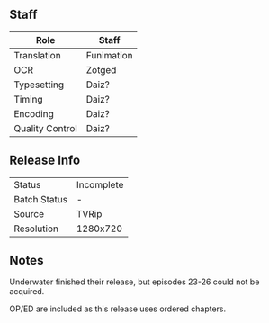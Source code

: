 ## Staff

| Role              | Staff                               |
|-------------------|-------------------------------------|
| Translation       | Funimation                          |
| OCR               | Zotged                              |
| Typesetting       | Daiz?                               |
| Timing            | Daiz?                               |
| Encoding          | Daiz?                               |
| Quality Control   | Daiz?                               |

## Release Info

|              |            |
|--------------|------------|
| Status       | Incomplete |
| Batch Status | -          |
| Source       | TVRip      |
| Resolution   | 1280x720   |

## Notes
Underwater finished their release, but episodes 23-26 could not be acquired.

OP/ED are included as this release uses ordered chapters.

